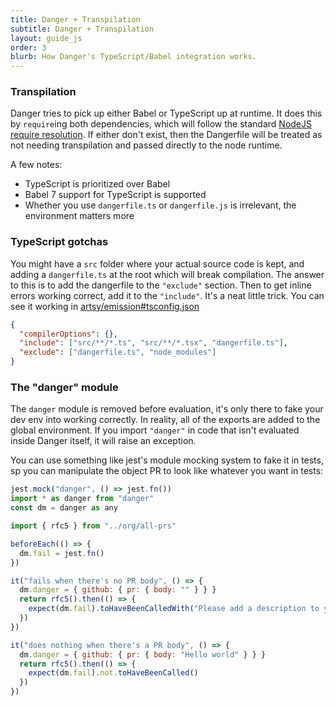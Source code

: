 ```yaml
---
title: Danger + Transpilation
subtitle: Danger + Transpilation
layout: guide_js
order: 3
blurb: How Danger's TypeScript/Babel integration works.
---
```


### Transpilation

Danger tries to pick up either Babel or TypeScript up at runtime. It does this by `require`ing both dependencies, which will follow the standard [NodeJS require resolution](https://nodejs.org/api/modules.html#modules_all_together). If either don't exist, then the Dangerfile will be treated as not needing transpilation and passed directly to the node runtime.

A few notes:

* TypeScript is prioritized over Babel
* Babel 7 support for TypeScript is supported
* Whether you use `dangerfile.ts` or `dangerfile.js` is irrelevant, the environment matters more

### TypeScript gotchas

You might have a `src` folder where your actual source code is kept, and adding a `dangerfile.ts` at the root which will break compilation. The answer to this is to add the dangerfile to the `"exclude"` section. Then to get inline errors working correct, add it to the `"include"`. It's a neat little trick. You can see it working in [artsy/emission#tsconfig.json][tsconfig]

```json
{
  "compilerOptions": {},
  "include": ["src/**/*.ts", "src/**/*.tsx", "dangerfile.ts"],
  "exclude": ["dangerfile.ts", "node_modules"]
}
```

### The "danger" module

The `danger` module is removed before evaluation, it's only there to fake your dev env into working correctly. In reality, all of the exports are added to the global environment. If you import `"danger"` in code that isn't evaluated inside Danger itself, it will raise an exception.

You can use something like jest's module mocking system to fake it in tests, sp you can manipulate the object PR to look like whatever you want in tests:

```js
jest.mock("danger", () => jest.fn())
import * as danger from "danger"
const dm = danger as any

import { rfc5 } from "../org/all-prs"

beforeEach(() => {
  dm.fail = jest.fn()
})

it("fails when there's no PR body", () => {
  dm.danger = { github: { pr: { body: "" } } }
  return rfc5().then(() => {
    expect(dm.fail).toHaveBeenCalledWith("Please add a description to your PR.")
  })
})

it("does nothing when there's a PR body", () => {
  dm.danger = { github: { pr: { body: "Hello world" } } }
  return rfc5().then(() => {
    expect(dm.fail).not.toHaveBeenCalled()
  })
})
```

[tsconfig]: https://github.com/artsy/emission/blob/master/tsconfig.json
